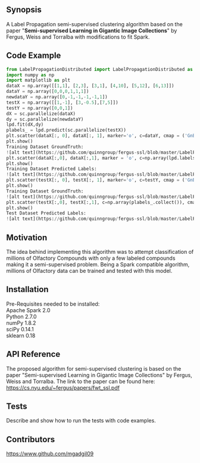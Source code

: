 ## Synopsis

A Label Propagation semi-supervised clustering algorithm based on the paper "**Semi-supervised Learning in Gigantic Image Collections**" by Fergus, Weiss and Torralba with modifications to fit Spark.  

## Code Example

```python
from LabelPropagationDistributed import LabelPropagationDistributed as LPD  
import numpy as np  
import matplotlib as plt  
dataX = np.array([[1,1], [2,3], [3,1], [4,10], [5,12], [6,13]])  
dataY = np.array([0,0,0,1,1,1])  
newdataY = np.array([0,-1,-1,-1,-1,1])  
testX = np.array([[1,-1], [3,-0.5],[7,5]])  
testY = np.array([0,0,1])  
dX = sc.parallelize(dataX)  
dy = sc.parallelize(newdataY)  
lpd.fit(dX,dy)  
plabels_ = lpd.predict(sc.parallelize(testX))  
plt.scatter(dataX[:, 0], dataX[:, 1], marker='o', c=dataY, cmap = ('GnBu'))  
plt.show()  
Training Dataset GroundTruth:  
![alt text](https://github.com/quinngroup/fergus-ssl/blob/master/LabelPropagationDistributed/Images/testGT.png "Training Dataset GroundTruth")  
plt.scatter(dataX[:,0], dataX[:,1], marker = 'o', c=np.array(lpd.labels_.collect()), cmap = (('GnBu')))  
plt.show()  
Training Dataset Predicted Labels:  
![alt text](https://github.com/quinngroup/fergus-ssl/blob/master/LabelPropagationDistributed/Images/trainPredicted.png "Training Dataset Predicted Labels")  
plt.scatter(testX[:, 0], testX[:, 1], marker='o', c=testY, cmap = ('GnBu'))  
plt.show()  
Training Dataset GroundTruth:  
![alt text](https://github.com/quinngroup/fergus-ssl/blob/master/LabelPropagationDistributed/Images/testGT.png "Training Dataset GroundTruth")  
plt.scatter(testX[:,0], testX[:,1], c=np.array(plabels_.collect()), cmap = (('GnBu')))  
plt.show()  
Test Dataset Predicted Labels:  
![alt text](https://github.com/quinngroup/fergus-ssl/blob/master/LabelPropagationDistributed/Images/testPredicted.png "Test Dataset Predicted Labels")  
```
## Motivation

The idea behind implementing this algorithm was to attempt classification of millions of Olfactory Compounds with only a few labeled compounds making it a semi-supervised problem.
Being a Spark compatible algorithm, millions of Olfactory data can be trained and tested with this model.  

## Installation

Pre-Requisites needed to be installed:  
Apache Spark 2.0  
Python 2.7.0  
numPy 1.8.2  
sciPy 0.14.1  
sklearn 0.18  


## API Reference

The proposed algorithm for semi-supervised clustering is based on the paper "Semi-supervised Learning in Gigantic Image Collections" by Fergus, Weiss and Torralba.
The link to the paper can be found here: https://cs.nyu.edu/~fergus/papers/fwt_ssl.pdf  

## Tests

Describe and show how to run the tests with code examples.  

## Contributors

https://www.github.com/mgadgil09  
